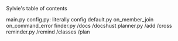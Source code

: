 Sylvie's table of contents

main.py
    config.py: literally config
    default.py
        on_member_join
        on_command_error
    finder.py
        /docs
        /docshust
    planner.py
        /add
        /cross
    reminder.py
        /remind
        /classes
        /plan